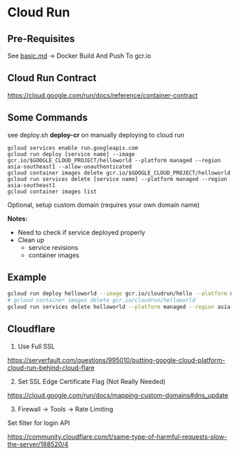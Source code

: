 # Cloud Run

## Pre-Requisites

See [basic.md](basic.md) -> Docker Build And Push To gcr.io

## Cloud Run Contract

https://cloud.google.com/run/docs/reference/container-contract

## Some Commands

see deploy.sh **deploy-cr** on manually deploying to cloud run

```
gcloud services enable run.googleapis.com
gcloud run deploy [service name] --image gcr.io/$GOOGLE_CLOUD_PROJECT/helloworld --platform managed --region asia-southeast1 --allow-unauthenticated
gcloud container images delete gcr.io/$GOOGLE_CLOUD_PROJECT/helloworld
gcloud run services delete [service name] --platform managed --region asia-southeast1
gcloud container images list
```

Optional, setup custom domain (requires your own domain name)

**Notes:**
- Need to check if service deployed properly
- Clean up
  - service revisions
  - container images

## Example

```bash
gcloud run deploy helloworld --image gcr.io/cloudrun/hello --platform managed --region asia-east1 --allow-unauthenticated --port=3000
# gcloud container images delete gcr.io/cloudrun/helloworld
gcloud run services delete helloworld --platform managed --region asia-east1
```

## Cloudflare

1. Use Full SSL

https://serverfault.com/questions/995010/putting-google-cloud-platform-cloud-run-behind-cloud-flare

2. Set SSL Edge Certificate Flag (Not Really Needed) 

https://cloud.google.com/run/docs/mapping-custom-domains#dns_update

3. Firewall -> Tools -> Rate Limiting

Set filter for login API

https://community.cloudflare.com/t/same-type-of-harmful-requests-slow-the-server/188520/4

